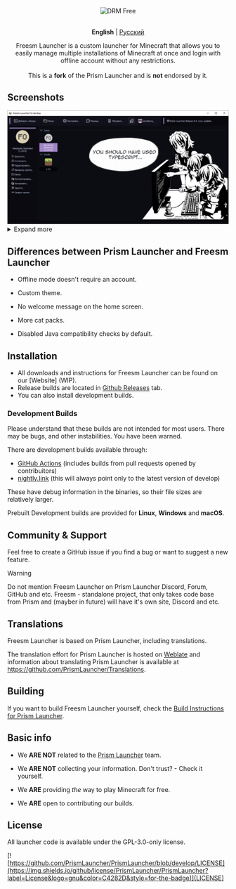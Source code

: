 <div align="center">
  <br />
  
  <div>
    <img align="center" alt="DRM Free" src="https://img.shields.io/badge/drm-free-d33?style=for-the-badge">
  </div>
  
  <br />

  <p>
    <strong>English</strong> | <a href="https://github.com/FreesmTeam/FreesmLauncher/blob/develop/README_russian.md">Русский</a><br />
  </p>
  
  <p>
    Freesm Launcher is a custom launcher for Minecraft that allows you to easily manage multiple installations of Minecraft at once and login with offline account without any restrictions.<br />
    <br />This is a <b>fork</b> of the Prism Launcher and is <b>not</b> endorsed by it. <!-- isn't it good? :) -->
  </p>
</div>

## Screenshots

<div align="center">
  <img src="docs/screenshots/freesmlauncher_home_screenshot.png" alt="home page screenshot">
</div>

<details>
<summary>Expand more</summary>

<div align="center">
  <img src="docs/screenshots/freesmlauncher_home_screenshot_opacity.png" alt=home page screenshot with active opacity">
  <img src="docs/screenshots/freesmlauncher_settings_accounts_screenshot.png" alt="settings accounts page screenshot">
  <img src="docs/screenshots/freesmlauncher_instance_add_screenshot.png" alt="instance creation page screenshot">
  <img src="docs/screenshots/freesmlauncher_instance_settings_screenshot.png" alt="instance settings page screenshot">
  <img src="docs/screenshots/freesmlauncher_settings_theme_screenshot.png" alt="settings theme page screenshot">
</div>

</details>

## Differences between Prism Launcher and Freesm Launcher

- Offline mode doesn't require an account.

- Custom theme.

- No welcome message on the home screen.

- More cat packs.

- Disabled Java compatibility checks by default.

## Installation

- All downloads and instructions for Freesm Launcher can be found on our [Website] (WIP).
- Release builds are located in [Github Releases](https://github.com/FreesmTeam/FreesmLauncher/releases) tab.
- You can also install development builds.

### Development Builds

Please understand that these builds are not intended for most users. There may be bugs, and other instabilities. You have been warned.

There are development builds available through:

- [GitHub Actions](https://github.com/FreesmTeam/FreesmLauncher/actions) (includes builds from pull requests opened by contribuitors)
- [nightly.link](https://nightly.link/FreesmTeam/FreesmLauncher/workflows/trigger_builds/develop) (this will always point only to the latest version of develop)

These have debug information in the binaries, so their file sizes are relatively larger.

Prebuilt Development builds are provided for **Linux**, **Windows** and **macOS**.

## Community & Support

Feel free to create a GitHub issue if you find a bug or want to suggest a new feature.

> [!WARNING]
> Do not mention Freesm Launcher on Prism Launcher Discord, Forum, GitHub and etc. Freesm - standalone project, that only takes code base from Prism and (mayber in future) will have it's own site, Discord and etc.

## Translations

Freesm Launcher is based on Prism Launcher, including translations.

The translation effort for Prism Launcher is hosted on [Weblate](https://hosted.weblate.org/projects/prismlauncher/launcher/) and information about translating Prism Launcher is available at <https://github.com/PrismLauncher/Translations>.

## Building

If you want to build Freesm Launcher yourself, check the [Build Instructions for Prism Launcher](https://prismlauncher.org/wiki/development/build-instructions/).

## Basic info

- We **ARE NOT** related to the [Prism Launcher](https://prismlauncher.org) team.

- We **ARE NOT** collecting your information. Don't trust? - Check it yourself.

- We **ARE** providing _the_ way to play Minecraft for free.

- We **ARE** open to contributing our builds.

## License

All launcher code is available under the GPL-3.0-only license.

[![https://github.com/PrismLauncher/PrismLauncher/blob/develop/LICENSE](https://img.shields.io/github/license/PrismLauncher/PrismLauncher?label=License&logo=gnu&color=C4282D&style=for-the-badge)](LICENSE)
